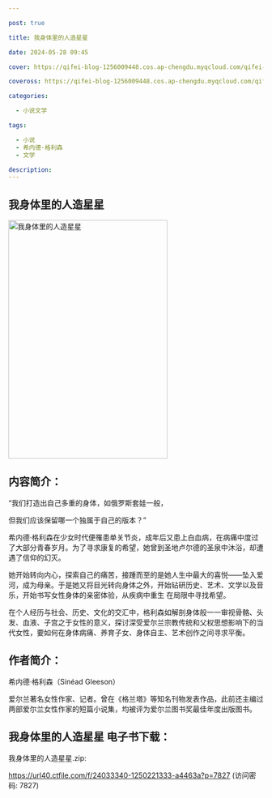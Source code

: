 ```yaml
---

post: true

title: 我身体里的人造星星

date: 2024-05-28 09:45

cover: https://qifei-blog-1256009448.cos.ap-chengdu.myqcloud.com/qifei-blog/65fcd42e9f345e8d03b097c6.jpg

coveross: https://qifei-blog-1256009448.cos.ap-chengdu.myqcloud.com/qifei-blog/65fcd42e9f345e8d03b097c6.jpg

categories:

  - 小说文学

tags:

  - 小说
  - 希内德·格利森
  - 文学

description:
---
```


##  我身体里的人造星星

<img alt="我身体里的人造星星 " class="aligncenter loaded" data-was-processed="true" decoding="async" fetchpriority="high" height="471" src="https://qifei-blog-1256009448.cos.ap-chengdu.myqcloud.com/qifei-blog/65fcd42e9f345e8d03b097c6.jpg" style="cursor: zoom-in;" width="314"/>

## 内容简介：

“我们打造出自己多重的身体，如俄罗斯套娃一般，

但我们应该保留哪一个独属于自己的版本？”

希内德·格利森在少女时代便罹患单关节炎，成年后又患上白血病，在病痛中度过了大部分青春岁月。为了寻求康复的希望，她曾到圣地卢尔德的圣泉中沐浴，却遭遇了信仰的幻灭。

她开始转向内心，探索自己的痛苦，接踵而至的是她人生中最大的喜悦——坠入爱河，成为母亲。于是她又将目光转向身体之外，开始钻研历史、艺术、文学以及音乐，开始书写女性身体的亲密体验，从疾病中重生 在局限中寻找希望。

在个人经历与社会、历史、文化的交汇中，格利森如解剖身体般一一审视骨骼、头发、血液、子宫之于女性的意义，探讨深受爱尔兰宗教传统和父权思想影响下的当代女性，要如何在身体病痛、养育子女、身体自主、艺术创作之间寻求平衡。

## 作者简介：

希内德·格利森（Sinéad Gleeson）

爱尔兰著名女性作家、记者。曾在《格兰塔》等知名刊物发表作品，此前还主编过两部爱尔兰女性作家的短篇小说集，均被评为爱尔兰图书奖最佳年度出版图书。

## 我身体里的人造星星 电子书下载：



我身体里的人造星星.zip: 

https://url40.ctfile.com/f/24033340-1250221333-a4463a?p=7827 (访问密码: 7827)
